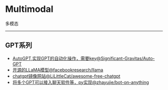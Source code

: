 # Multimodal

多模态

---

## GPT系列
- [AutoGPT,实现GPT的自动化操作，需要key@Significant-Gravitas/Auto-GPT](https://github.com/Significant-Gravitas/Auto-GPT)
- [开源的LLaMA模型@facebookresearch/llama](https://github.com/facebookresearch/llama)
- [chatgpt镜像网站@LiLittleCat/awesome-free-chatgpt](https://github.com/LiLittleCat/awesome-free-chatgpt)
- [将多个GPT可以接入聊天软件等，py实现@zhayujie/bot-on-anything](https://github.com/zhayujie/bot-on-anything)
